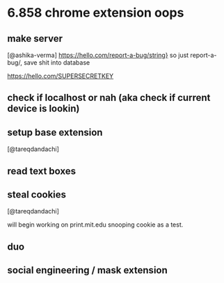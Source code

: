 # 6.858 chrome extension oops

## make server
[@ashika-verma]
https://hello.com/report-a-bug/string}
so just report-a-bug/, save shit into database

https://hello.com/SUPERSECRETKEY
## check if localhost or nah (aka check if current device is lookin)

## setup base extension
[@tareqdandachi]


## read text boxes


## steal cookies
[@tareqdandachi]

will begin working on print.mit.edu snooping cookie as a test.

## duo


## social engineering / mask extension
